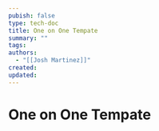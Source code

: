 ```yaml
---
pubish: false
type: tech-doc
title: One on One Tempate
summary: ""
tags: 
authors:
  - "[[Josh Martinez]]"
created: 
updated:
---
```

# One on One Tempate


